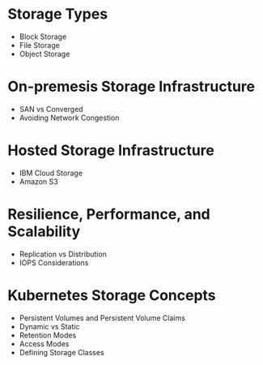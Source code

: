 <!-- Concepts -->

# Storage Types
  * Block Storage
  * File Storage
  * Object Storage

# On-premesis Storage Infrastructure
  * SAN vs Converged
  * Avoiding Network Congestion

# Hosted Storage Infrastructure
  * IBM Cloud Storage
  * Amazon S3

# Resilience, Performance, and Scalability
  * Replication vs Distribution
  * IOPS Considerations

# Kubernetes Storage Concepts
  * Persistent Volumes and Persistent Volume Claims
  * Dynamic vs Static
  * Retention Modes
  * Access Modes
  * Defining Storage Classes
